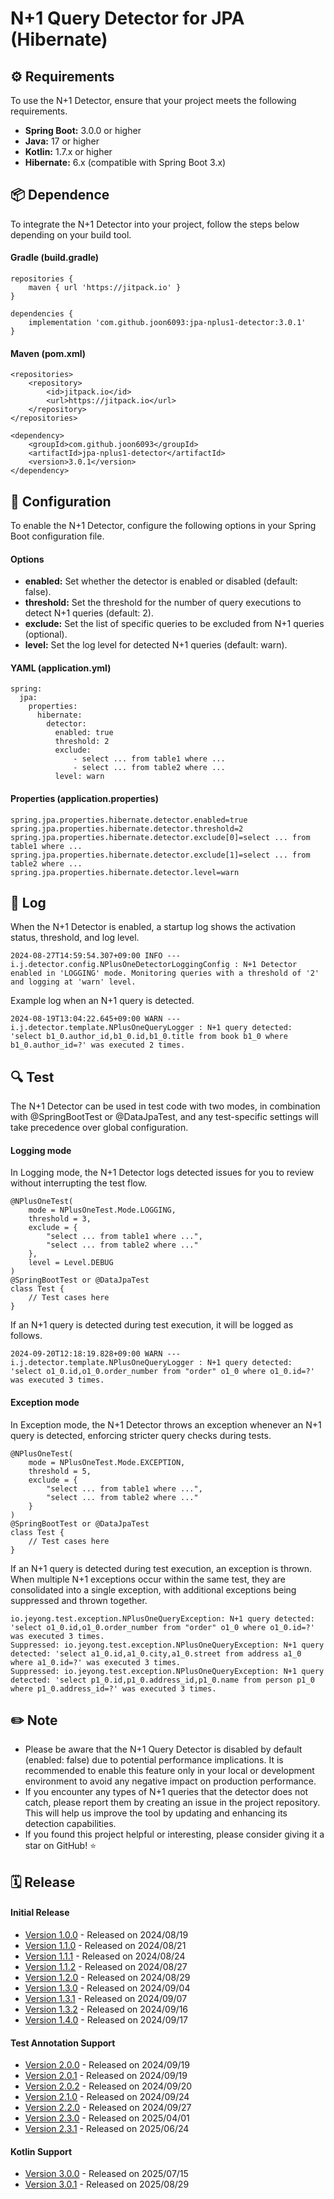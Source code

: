 # N+1 Query Detector for JPA (Hibernate)

## ⚙️ Requirements

To use the N+1 Detector, ensure that your project meets the following requirements.

- **Spring Boot:** 3.0.0 or higher
- **Java:** 17 or higher
- **Kotlin:** 1.7.x or higher
- **Hibernate:** 6.x (compatible with Spring Boot 3.x)

## 📦 Dependence

To integrate the N+1 Detector into your project, follow the steps below depending on your build tool.

#### Gradle (build.gradle)

```
repositories {
    maven { url 'https://jitpack.io' }
}

dependencies {  
    implementation 'com.github.joon6093:jpa-nplus1-detector:3.0.1'  
}
```

#### Maven (pom.xml)

```
<repositories>  
    <repository>  
        <id>jitpack.io</id>  
        <url>https://jitpack.io</url>  
    </repository>  
</repositories>

<dependency>  
    <groupId>com.github.joon6093</groupId>  
    <artifactId>jpa-nplus1-detector</artifactId>  
    <version>3.0.1</version>  
</dependency>
```

## 🔧 Configuration

To enable the N+1 Detector, configure the following options in your Spring Boot configuration file.

#### Options

- **enabled:** Set whether the detector is enabled or disabled (default: false).
- **threshold:** Set the threshold for the number of query executions to detect N+1 queries (default: 2).
- **exclude:** Set the list of specific queries to be excluded from N+1 queries (optional).
- **level:** Set the log level for detected N+1 queries (default: warn).

#### YAML (application.yml)

```
spring:
  jpa:  
    properties:  
      hibernate:  
        detector:  
          enabled: true
          threshold: 2
          exclude:
              - select ... from table1 where ...
              - select ... from table2 where ...
          level: warn
```

#### Properties (application.properties)

```
spring.jpa.properties.hibernate.detector.enabled=true
spring.jpa.properties.hibernate.detector.threshold=2
spring.jpa.properties.hibernate.detector.exclude[0]=select ... from table1 where ...      
spring.jpa.properties.hibernate.detector.exclude[1]=select ... from table2 where ...
spring.jpa.properties.hibernate.detector.level=warn
```

## 📄 Log

When the N+1 Detector is enabled, a startup log shows the activation status, threshold, and log level.

```
2024-08-27T14:59:54.307+09:00 INFO --- i.j.detector.config.NPlusOneDetectorLoggingConfig : N+1 Detector enabled in 'LOGGING' mode. Monitoring queries with a threshold of '2' and logging at 'warn' level.
```

Example log when an N+1 query is detected.

```
2024-08-19T13:04:22.645+09:00 WARN --- i.j.detector.template.NPlusOneQueryLogger : N+1 query detected: 'select b1_0.author_id,b1_0.id,b1_0.title from book b1_0 where b1_0.author_id=?' was executed 2 times.
```

## 🔍 Test

The N+1 Detector can be used in test code with two modes, in combination with @SpringBootTest or @DataJpaTest, and any
test-specific settings will take precedence over global configuration.

#### Logging mode

In Logging mode, the N+1 Detector logs detected issues for you to review without interrupting the test flow.

```
@NPlusOneTest(
    mode = NPlusOneTest.Mode.LOGGING,
    threshold = 3,
    exclude = {
        "select ... from table1 where ...",
        "select ... from table2 where ..."
    },
    level = Level.DEBUG
)
@SpringBootTest or @DataJpaTest
class Test {
    // Test cases here
} 
```

If an N+1 query is detected during test execution, it will be logged as follows.

```
2024-09-20T12:18:19.828+09:00 WARN --- i.j.detector.template.NPlusOneQueryLogger : N+1 query detected: 'select o1_0.id,o1_0.order_number from "order" o1_0 where o1_0.id=?' was executed 3 times.
```

#### Exception mode

In Exception mode, the N+1 Detector throws an exception whenever an N+1 query is detected, enforcing stricter query
checks during tests.

```
@NPlusOneTest(
    mode = NPlusOneTest.Mode.EXCEPTION,
    threshold = 5,
    exclude = {
        "select ... from table1 where ...",
        "select ... from table2 where ..."
    }
)
@SpringBootTest or @DataJpaTest
class Test {
    // Test cases here
} 
```

If an N+1 query is detected during test execution, an exception is thrown. When multiple N+1 exceptions occur within the
same test, they are consolidated into a single exception, with additional exceptions being suppressed and thrown
together.

```
io.jeyong.test.exception.NPlusOneQueryException: N+1 query detected: 'select o1_0.id,o1_0.order_number from "order" o1_0 where o1_0.id=?' was executed 3 times.
Suppressed: io.jeyong.test.exception.NPlusOneQueryException: N+1 query detected: 'select a1_0.id,a1_0.city,a1_0.street from address a1_0 where a1_0.id=?' was executed 3 times.
Suppressed: io.jeyong.test.exception.NPlusOneQueryException: N+1 query detected: 'select p1_0.id,p1_0.address_id,p1_0.name from person p1_0 where p1_0.address_id=?' was executed 3 times.
```

## ✏️ Note

- Please be aware that the N+1 Query Detector is disabled by default (enabled: false) due to potential performance
  implications. It is recommended to enable this feature only in your local or development environment to avoid any
  negative impact on production performance.
- If you encounter any types of N+1 queries that the detector does not catch, please report them by creating an issue in
  the project repository. This will help us improve the tool by updating and enhancing its detection capabilities.
- If you found this project helpful or interesting, please consider giving it a star on GitHub! ⭐

## 🗓️ Release

#### Initial Release

- [Version 1.0.0](https://github.com/joon6093/jpa-nplus1-detector/releases/tag/1.0.0) - Released on 2024/08/19
- [Version 1.1.0](https://github.com/joon6093/jpa-nplus1-detector/releases/tag/1.1.0) - Released on 2024/08/21
- [Version 1.1.1](https://github.com/joon6093/jpa-nplus1-detector/releases/tag/1.1.1) - Released on 2024/08/24
- [Version 1.1.2](https://github.com/joon6093/jpa-nplus1-detector/releases/tag/1.1.2) - Released on 2024/08/27
- [Version 1.2.0](https://github.com/joon6093/jpa-nplus1-detector/releases/tag/1.2.0) - Released on 2024/08/29
- [Version 1.3.0](https://github.com/joon6093/jpa-nplus1-detector/releases/tag/1.3.0) - Released on 2024/09/04
- [Version 1.3.1](https://github.com/joon6093/jpa-nplus1-detector/releases/tag/1.3.1) - Released on 2024/09/07
- [Version 1.3.2](https://github.com/joon6093/jpa-nplus1-detector/releases/tag/1.3.2) - Released on 2024/09/16
- [Version 1.4.0](https://github.com/joon6093/jpa-nplus1-detector/releases/tag/1.4.0) - Released on 2024/09/17

#### Test Annotation Support

- [Version 2.0.0](https://github.com/joon6093/jpa-nplus1-detector/releases/tag/2.0.0) - Released on 2024/09/19
- [Version 2.0.1](https://github.com/joon6093/jpa-nplus1-detector/releases/tag/2.0.1) - Released on 2024/09/19
- [Version 2.0.2](https://github.com/joon6093/jpa-nplus1-detector/releases/tag/2.0.2) - Released on 2024/09/20
- [Version 2.1.0](https://github.com/joon6093/jpa-nplus1-detector/releases/tag/2.1.0) - Released on 2024/09/24
- [Version 2.2.0](https://github.com/joon6093/jpa-nplus1-detector/releases/tag/2.2.0) - Released on 2024/09/27
- [Version 2.3.0](https://github.com/joon6093/jpa-nplus1-detector/releases/tag/2.3.0) - Released on 2025/04/01
- [Version 2.3.1](https://github.com/joon6093/jpa-nplus1-detector/releases/tag/2.3.1) - Released on 2025/06/24

#### Kotlin Support

- [Version 3.0.0](https://github.com/joon6093/jpa-nplus1-detector/releases/tag/3.0.0) - Released on 2025/07/15
- [Version 3.0.1](https://github.com/joon6093/jpa-nplus1-detector/releases/tag/3.0.1) - Released on 2025/08/29
